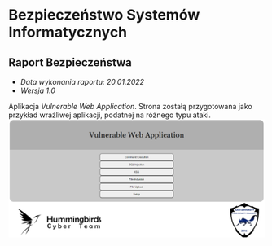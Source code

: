 # Bezpieczeństwo Systemów Informatycznych
## Raport Bezpieczeństwa
* *Data wykonania raportu: 20.01.2022* 
* *Wersja 1.0*

Aplikacja  *Vulnerable Web Application*. Strona zostałą przygotowana jako przykład wrażliwej aplikacji, podatnej na różnego typu ataki.
![alt text](Front.png)
